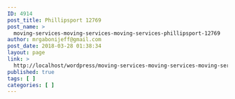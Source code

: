 ```yaml
---
ID: 4914
post_title: Phillipsport 12769
post_name: >
  moving-services-moving-services-moving-services-phillipsport-12769
author: mrgabonijeff@gmail.com
post_date: 2018-03-28 01:38:34
layout: page
link: >
  http://localhost/wordpress/moving-services-moving-services-moving-services-phillipsport-12769/
published: true
tags: [ ]
categories: [ ]
---
```

